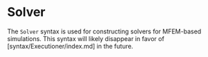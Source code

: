# Solver

The `Solver` syntax is used for constructing solvers for MFEM-based simulations. This syntax will likely disappear in favor of [syntax/Executioner/index.md] in the future.
